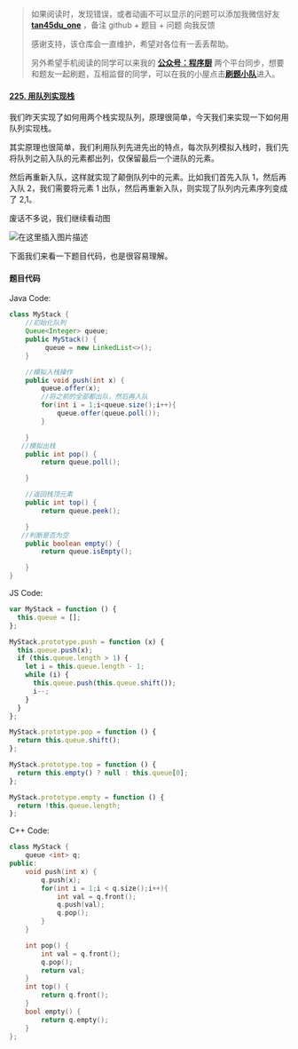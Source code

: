 > 如果阅读时，发现错误，或者动画不可以显示的问题可以添加我微信好友 **[tan45du_one](https://raw.githubusercontent.com/tan45du/tan45du.github.io/master/个人微信.15egrcgqd94w.jpg)** ，备注 github + 题目 + 问题 向我反馈
>
> 感谢支持，该仓库会一直维护，希望对各位有一丢丢帮助。
>
> 另外希望手机阅读的同学可以来我的 <u>[**公众号：程序厨**](https://raw.githubusercontent.com/tan45du/test/master/微信图片_20210320152235.2pthdebvh1c0.png)</u> 两个平台同步，想要和题友一起刷题，互相监督的同学，可以在我的小屋点击<u>[**刷题小队**](https://raw.githubusercontent.com/tan45du/test/master/微信图片_20210320152235.2pthdebvh1c0.png)</u>进入。

#### [225. 用队列实现栈](https://leetcode-cn.com/problems/implement-stack-using-queues/)

我们昨天实现了如何用两个栈实现队列，原理很简单，今天我们来实现一下如何用队列实现栈。

其实原理也很简单，我们利用队列先进先出的特点，每次队列模拟入栈时，我们先将队列之前入队的元素都出列，仅保留最后一个进队的元素。

然后再重新入队，这样就实现了颠倒队列中的元素。比如我们首先入队 1，然后再入队 2，我们需要将元素 1 出队，然后再重新入队，则实现了队列内元素序列变成了 2,1。

废话不多说，我们继续看动图

![在这里插入图片描述](https://img-blog.csdnimg.cn/2021032113283042.gif)

下面我们来看一下题目代码，也是很容易理解。

#### 题目代码

Java Code:

```java
class MyStack {
    //初始化队列
    Queue<Integer> queue;
    public MyStack() {
         queue = new LinkedList<>();
    }

    //模拟入栈操作
    public void push(int x) {
        queue.offer(x);
        //将之前的全部都出队，然后再入队
        for(int i = 1;i<queue.size();i++){
            queue.offer(queue.poll());
        }

    }
   //模拟出栈
    public int pop() {
        return queue.poll();

    }

    //返回栈顶元素
    public int top() {
        return queue.peek();

    }
   //判断是否为空
    public boolean empty() {
        return queue.isEmpty();

    }
}

```

JS Code:

```javascript
var MyStack = function () {
  this.queue = [];
};

MyStack.prototype.push = function (x) {
  this.queue.push(x);
  if (this.queue.length > 1) {
    let i = this.queue.length - 1;
    while (i) {
      this.queue.push(this.queue.shift());
      i--;
    }
  }
};

MyStack.prototype.pop = function () {
  return this.queue.shift();
};

MyStack.prototype.top = function () {
  return this.empty() ? null : this.queue[0];
};

MyStack.prototype.empty = function () {
  return !this.queue.length;
};
```

C++ Code:

```cpp
class MyStack {
    queue <int> q;
public:
    void push(int x) {
        q.push(x);
        for(int i = 1;i < q.size();i++){
            int val = q.front();
            q.push(val);
            q.pop();
        }
    }

    int pop() {
        int val = q.front();
        q.pop();
        return val;
    }
    int top() {
        return q.front();
    }
    bool empty() {
        return q.empty();
    }
};
```
